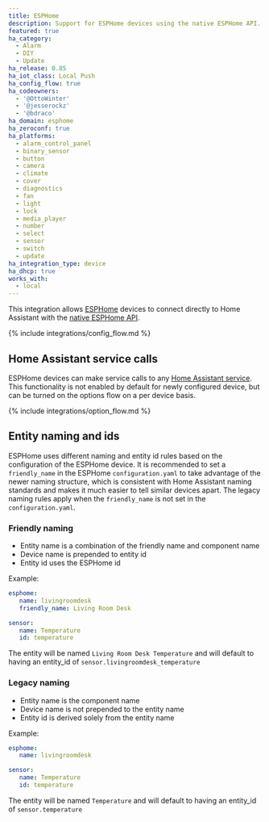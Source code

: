 ```yaml
---
title: ESPHome
description: Support for ESPHome devices using the native ESPHome API.
featured: true
ha_category:
  - Alarm
  - DIY
  - Update
ha_release: 0.85
ha_iot_class: Local Push
ha_config_flow: true
ha_codeowners:
  - '@OttoWinter'
  - '@jesserockz'
  - '@bdraco'
ha_domain: esphome
ha_zeroconf: true
ha_platforms:
  - alarm_control_panel
  - binary_sensor
  - button
  - camera
  - climate
  - cover
  - diagnostics
  - fan
  - light
  - lock
  - media_player
  - number
  - select
  - sensor
  - switch
  - update
ha_integration_type: device
ha_dhcp: true
works_with:
  - local
---
```


This integration allows [ESPHome](https://esphome.io) devices to connect directly to Home Assistant with the [native ESPHome API](https://esphome.io/components/api.html).

{% include integrations/config_flow.md %}

## Home Assistant service calls

ESPHome devices can make service calls to any [Home Assistant service](https://esphome.io/components/api.html#homeassistant-service-action). This functionality is not enabled by default for newly configured device, but can be turned on the options flow on a per device basis.

{% include integrations/option_flow.md %}

## Entity naming and ids

ESPHome uses different naming and entity id rules based on the configuration of the ESPHome device. It is recommended to set a `friendly_name` in the ESPHome `configuration.yaml` to take advantage of the newer naming structure, which is consistent with Home Assistant naming standards and makes it much easier to tell similar devices apart. The legacy naming rules apply when the `friendly_name` is not set in the `configuration.yaml`.

### Friendly naming

- Entity name is a combination of the friendly name and component name
- Device name is prepended to entity id
- Entity id uses the ESPHome id

Example:

```yaml
esphome:
   name: livingroomdesk
   friendly_name: Living Room Desk

sensor:
   name: Temperature
   id: temperature
```

The entity will be named `Living Room Desk Temperature` and will default to having an entity_id of `sensor.livingroomdesk_temperature`

### Legacy naming

- Entity name is the component name
- Device name is not prepended to the entity name
- Entity id is derived solely from the entity name

Example:

```yaml
esphome:
   name: livingroomdesk

sensor:
   name: Temperature
   id: temperature
```

The entity will be named `Temperature` and will default to having an entity_id of `sensor.temperature`
